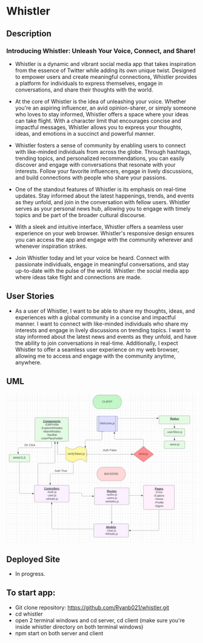 # Whistler

## Description

### Introducing Whistler: Unleash Your Voice, Connect, and Share!

- Whistler is a dynamic and vibrant social media app that takes inspiration from the essence of Twitter while adding its own unique twist. Designed to empower users and create meaningful connections, Whistler provides a platform for individuals to express themselves, engage in conversations, and share their thoughts with the world.

- At the core of Whistler is the idea of unleashing your voice. Whether you're an aspiring influencer, an avid opinion-sharer, or simply someone who loves to stay informed, Whistler offers a space where your ideas can take flight. With a character limit that encourages concise and impactful messages, Whistler allows you to express your thoughts, ideas, and emotions in a succinct and powerful manner.

- Whistler fosters a sense of community by enabling users to connect with like-minded individuals from across the globe. Through hashtags, trending topics, and personalized recommendations, you can easily discover and engage with conversations that resonate with your interests. Follow your favorite influencers, engage in lively discussions, and build connections with people who share your passions.

- One of the standout features of Whistler is its emphasis on real-time updates. Stay informed about the latest happenings, trends, and events as they unfold, and join in the conversation with fellow users. Whistler serves as your personal news hub, allowing you to engage with timely topics and be part of the broader cultural discourse.

- With a sleek and intuitive interface, Whistler offers a seamless user experience on your web browser. Whistler's responsive design ensures you can access the app and engage with the community wherever and whenever inspiration strikes.

- Join Whistler today and let your voice be heard. Connect with passionate individuals, engage in meaningful conversations, and stay up-to-date with the pulse of the world. Whistler: the social media app where ideas take flight and connections are made.

## User Stories

- As a user of Whistler, I want to be able to share my thoughts, ideas, and experiences with a global community in a concise and impactful manner. I want to connect with like-minded individuals who share my interests and engage in lively discussions on trending topics. I want to stay informed about the latest news and events as they unfold, and have the ability to join conversations in real-time. Additionally, I expect Whistler to offer a seamless user experience on my web browser, allowing me to access and engage with the community anytime, anywhere.

## UML

![UML](img/UML_401_Final.jpg)

## Deployed Site

- In progress.

## To start app:

- Git clone repository: https://github.com/Ryanb021/whistler.git
- cd whistler
- open 2 terminal windows and cd server, cd client (make sure you're inside whistler directory on both terminal windows)
- npm start on both server and client
